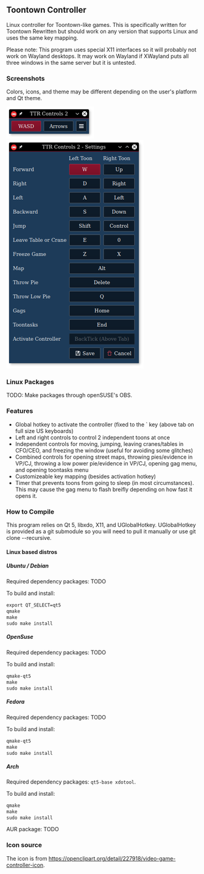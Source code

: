 ## Toontown Controller

Linux controller for Toontown-like games.  This is specifically written for Toontown Rewritten but should work on any version that supports Linux and uses the same key mapping.

Please note: This program uses special X11 interfaces so it will probably not work on Wayland desktops.  It may work on Wayland if XWayland puts all three windows in the same server but it is untested.

### Screenshots

Colors, icons, and theme may be different depending on the user's platform and Qt theme.

![](https://raw.githubusercontent.com/madsciencecoder/Toontown-Controller/master/screenshots/controller-window.png)
![](https://raw.githubusercontent.com/madsciencecoder/Toontown-Controller/master/screenshots/preferences-window.png)

### Linux Packages

TODO: Make packages through openSUSE's OBS.

### Features

* Global hotkey to activate the controller (fixed to the ` key (above tab on full size US keyboards)
* Left and right controls to control 2 independent toons at once
* Independent controls for moving, jumping, leaving cranes/tables in CFO/CEO, and freezing the window (useful for avoiding some glitches)
* Combined controls for opening street maps, throwing pies/evidence in VP/CJ, throwing a low power pie/evidence in VP/CJ, opening gag menu, and opening toontasks menu
* Customizeable key mapping (besides activation hotkey)
* Timer that prevents toons from going to sleep (in most circumstances).  This may cause the gag menu to flash breifly depending on how fast it opens it.

### How to Compile

This program relies on Qt 5, libxdo, X11, and UGlobalHotkey.  UGlobalHotkey is provided as a git submodule so you will need to pull it manually or use git clone --recursive.

#### Linux based distros

##### Ubuntu / Debian

Required dependency packages: TODO

To build and install:
```
export QT_SELECT=qt5
qmake
make
sudo make install
```

##### OpenSuse

Required dependency packages: TODO

To build and install:
```
qmake-qt5
make
sudo make install
````

##### Fedora

Required dependency packages: TODO

To build and install:
```
qmake-qt5
make
sudo make install
````

##### Arch

Required dependency packages: `qt5-base xdotool`.

To build and install:
```
qmake
make
sudo make install
````

AUR package: TODO

### Icon source

The icon is from https://openclipart.org/detail/227918/video-game-controller-icon.
